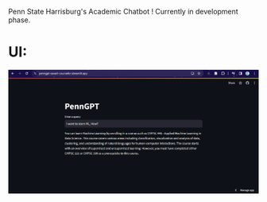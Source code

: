 Penn State Harrisburg's Academic Chatbot !
Currently in development phase.

# UI:

![UI!](images/Testing_deployed1.png)

